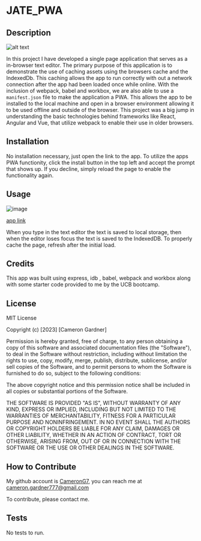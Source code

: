 # JATE_PWA

## Description

![alt text](https://img.shields.io/badge/License-MIT-blue )

In this project I have developed a single page application that serves as a in-browser text editor. The primary purpose of this application is to demonstrate the use of caching assets using the browsers cache and the IndexedDb. 
This caching allows the app to run correctly with out a network connection after the app had been loaded once while online.
With the inclusion of webpack, babel and workbox, we are also able to use a ```manifest.json``` file to make the application a PWA. This allows the app to be installed to the local machine and open in a browser environment allowing it to be used offline and outside of the browser.
This project was a big jump in understanding the basic technologies behind frameworks like React, Angular and Vue, that utilize webpack to enable their use in older browsers. 

## Installation

No installation necessary, just open the link to the app.
To utilize the apps PWA functionity, click the install button in the top left and accept the prompt that shows up.
If you decline, simply reload the page to enable the functionality again.


## Usage

![image](https://github.com/CameronG7/JATE_PWA/assets/122698132/89660f17-93da-4f7d-aed5-a0fdb8876936)

[app link](https://salty-temple-36941-0e4bb5ef543d.herokuapp.com/)

When you type in the text editor the text is saved to local storage, then when the editor loses focus the text is saved to the IndexedDB.
To properly cache the page, refresh after the initial load.


## Credits

This app was built using express, idb , babel, webpack and workbox along with some starter code provided to me by the UCB bootcamp.

## License

MIT License

Copyright (c) [2023] [Cameron Gardner]

Permission is hereby granted, free of charge, to any person obtaining a copy
of this software and associated documentation files (the "Software"), to deal
in the Software without restriction, including without limitation the rights
to use, copy, modify, merge, publish, distribute, sublicense, and/or sell
copies of the Software, and to permit persons to whom the Software is
furnished to do so, subject to the following conditions:

The above copyright notice and this permission notice shall be included in all
copies or substantial portions of the Software.

THE SOFTWARE IS PROVIDED "AS IS", WITHOUT WARRANTY OF ANY KIND, EXPRESS OR
IMPLIED, INCLUDING BUT NOT LIMITED TO THE WARRANTIES OF MERCHANTABILITY,
FITNESS FOR A PARTICULAR PURPOSE AND NONINFRINGEMENT. IN NO EVENT SHALL THE
AUTHORS OR COPYRIGHT HOLDERS BE LIABLE FOR ANY CLAIM, DAMAGES OR OTHER
LIABILITY, WHETHER IN AN ACTION OF CONTRACT, TORT OR OTHERWISE, ARISING FROM,
OUT OF OR IN CONNECTION WITH THE SOFTWARE OR THE USE OR OTHER DEALINGS IN THE
SOFTWARE.


## How to Contribute

My github account is [CameronG7](https://github.com/CameronG7/),  you can reach me at cameron.gardner777@gmail.com

To contribute, please contact me.

## Tests

No tests to run.
